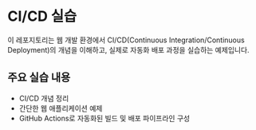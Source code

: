 # CI/CD 실습

이 레포지토리는 웹 개발 환경에서 CI/CD(Continuous Integration/Continuous Deployment)의 개념을 이해하고, 실제로 자동화 배포 과정을 실습하는 예제입니다.

## 주요 실습 내용

- CI/CD 개념 정리
- 간단한 웹 애플리케이션 예제
- GitHub Actions로 자동화된 빌드 및 배포 파이프라인 구성
